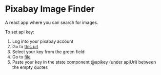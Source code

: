 # Pixabay Image Finder

A react app where you can search for images.

To set api key:

1. Log into your pixabay account
2. Go to [this url]('https://pixabay.com/api/docs/#api_search_images)
3. Select your key from the green field
4. Go to [file](src/components/search/search.js)
5. Paste your key in the state component @apikey (under apiUrl) between the empty quotes
